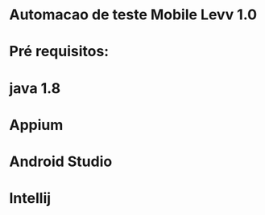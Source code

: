 # Automacao de teste Mobile Levv 1.0
# Pré requisitos:
# java 1.8
# Appium
# Android Studio
# Intellij
